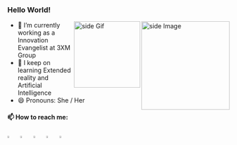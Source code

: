   ### Hello World!  
  
<img src="https://github.com/sciencepal/sciencepal/blob/master/assets/life_balance.gif" alt="side Image" align="right" width="200" height="auto" />
<a href="https://ko-fi.com/sciencepal"> <img src="https://media3.giphy.com/media/ZEB6yFbLnhyQf7g3hn/giphy.gif" alt="side Gif" align="right" width="150" height="auto"/> </a>
  
  - 🔭 I’m currently working as a Innovation Evangelist at 3XM Group
  - 🌱 I keep on learning Extended reality and Artificial Intelligence
  - 😄 Pronouns: She / Her
  
  #### 📫 How to reach me:
  
  [<img src="https://img.icons8.com/color/48/000000/twitter.png" width="3.5%"/>](https://twitter.com/ivanatilca)  &nbsp; 
  [<img src="https://img.icons8.com/color/48/000000/linkedin.png" width="3.5%"/>](https://www.linkedin.com/in/ivanatilca/)  &nbsp; 
  [<img src="https://img.icons8.com/fluent/48/000000/facebook-new.png" width="3.5%"/>](https://www.facebook.com/mvpivanatilca/)  &nbsp; 
  [<img src="https://img.icons8.com/fluent/48/000000/instagram-new.png" width="3.5%"/>](https://www.instagram.com/ivanatilca/)  &nbsp; <a href="mailto:tilcaivana@gmail.com"> <img src="https://img.icons8.com/fluent/48/000000/gmail.png" width="3.5%"/>
  
 
